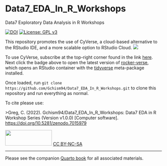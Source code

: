 # Data7_EDA_In_R\_Workshops

Data7 Exploratory Data Analysis in R Workshops

[![DOI](https://zenodo.org/badge/489136643.svg)](https://zenodo.org/badge/latestdoi/489136643) [![License: GPL v3](https://img.shields.io/badge/License-GPLv3-blue.svg)](https://www.gnu.org/licenses/gpl-3.0)

This repository promotes the use of CyVerse, a cloud-based alternative to the RStudio IDE, and a more scalable option to RStudio Cloud. <a href="https://de.cyverse.org/apps/de/48b6e7ae-8b64-11ec-92dc-008cfa5ae621/launch" target="_blank"><img src="https://img.shields.io/badge/Verse-latest-blue?style=plastic&amp;logo=rstudio"/></a>

To use CyVerse, subscribe at the top-right corner found in the link [here](https://cyverse.org/). Next click the badge above to open the latest version of [rocker-verse](https://rocker-project.org/images/), which opens an RStudio container with the [tidyverse](https://www.tidyverse.org/) meta-package installed.

Once loaded, run `git clone https://github.com/Gchism94/Data7_EDA_In_R_Workshops.git` to clone this repository and run everything as normal.

To cite please use:

\>Greg, C. (2022). Gchism94/Data7_EDA_In_R\_Workshops: Data7 EDA in R Workshop Series (Version v1.0.0) [Computer software]. <https://doi.org/10.5281/zenodo.7015979>

<img src="https://upload.wikimedia.org/wikipedia/commons/thumb/4/4b/CC_BY-NC-SA.svg/800px-CC_BY-NC-SA.svg.png?20181117113353" width="150" height="50"/> [CC BY-NC-SA](https://creativecommons.org/licenses/by-nc-sa/4.0/)

------------------------------------------------------------------------

Please see the companion [Quarto book](https://gchism94.github.io/Data7_EDA_In_R_Workshops/) for all associated materials.
